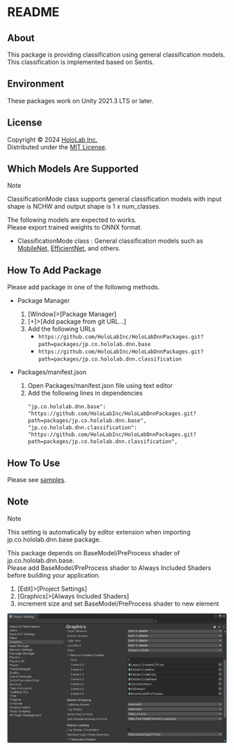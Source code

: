 # README

## About

This package is providing classification using general classification models.  
This classification is implemented based on Sentis.  

## Environment

These packages work on Unity 2021.3 LTS or later.  

## License

Copyright &copy; 2024 [HoloLab Inc.](https://hololab.co.jp/)  
Distributed under the [MIT License](LICENSE).  

## Which Models Are Supported

> [!NOTE]  
> ClassificationMode class supports general classification models with input shape is NCHW and output shape is 1 x num_classes.  

The following models are expected to works.  
Please export trained weights to ONNX format.  

* ClassificationMode class : General classification models such as [MobileNet](https://pytorch.org/vision/main/models/mobilenetv3.html), [EfficientNet](https://pytorch.org/vision/main/models/efficientnet.html), and others.

## How To Add Package

Please add package in one of the following methods.  

* Package Manager

    1. [Window]>[Package Manager]
    2. [+]>[Add package from git URL...]
    3. Add the following URLs
        * ```https://github.com/HoloLabInc/HoloLabDnnPackages.git?path=packages/jp.co.hololab.dnn.base```
        * ```https://github.com/HoloLabInc/HoloLabDnnPackages.git?path=packages/jp.co.hololab.dnn.classification```

* Packages/manifest.json

    1. Open Packages/manifest.json file using text editor
    2. Add the following lines in dependencies
        ```
        "jp.co.hololab.dnn.base": "https://github.com/HoloLabInc/HoloLabDnnPackages.git?path=packages/jp.co.hololab.dnn.base",
        "jp.co.hololab.dnn.classification": "https://github.com/HoloLabInc/HoloLabDnnPackages.git?path=packages/jp.co.hololab.dnn.classification",
        ```

## How To Use

Please see [samples](../Samples~).  

## Note

> [!NOTE]  
> This setting is automatically by editor extension when importing jp.co.hololab.dnn.base package.  

This package depends on BaseModel/PreProcess shader of jp.co.hololab.dnn.base.  
Please add BaseModel/PreProcess shader to Always Included Shaders before building your application.  

1. [Edit]>[Project Settings]
2. [Graphics]>[Always Included Shaders]
3. increment size and set BaseModel/PreProcess shader to new element

![Always Included Shaders](image.png)
